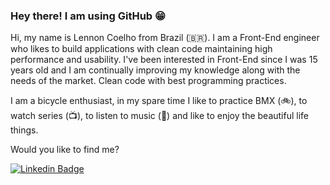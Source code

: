 ### Hey there! I am using GitHub 😁

Hi, my name is Lennon Coelho from Brazil (🇧🇷). I am a Front-End engineer who likes to build applications with clean code maintaining high performance and usability. I've been interested in Front-End since I was 15 years old and I am continually improving my knowledge along with the needs of the market. Clean code with best programming practices.

I am a bicycle enthusiast, in my spare time I like to practice BMX (🚲), to watch series (📺), to listen to music (🎵) and like to enjoy the beautiful life things.

Would you like to find me?

[![Linkedin Badge](https://img.shields.io/badge/-LinkedIn-blue?style=flat-square&logo=Linkedin&logoColor=white&link=https://www.linkedin.com/in/lennoncoelho)](https://www.linkedin.com/in/lennoncoelho)

